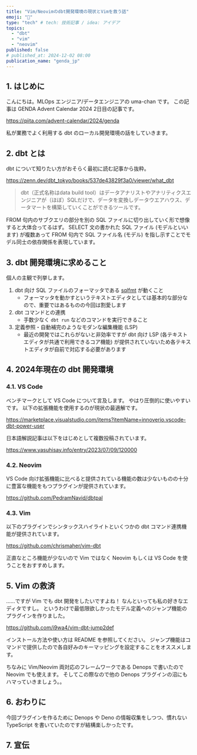 ```yaml
---
title: "Vim/Neovimのdbt開発環境の現状とVimを救う話"
emoji: "🐴"
type: "tech" # tech: 技術記事 / idea: アイデア
topics:
  - "dbt"
  - "vim"
  - "neovim"
published: false
# published_at: 2024-12-02 08:00
publication_name: "genda_jp"
---
```


## 1. はじめに

こんにちは。MLOps エンジニア/データエンジニアの uma-chan です。
この記事は GENDA Advent Calendar 2024 2日目の記事です。

https://qiita.com/advent-calendar/2024/genda

私が業務でよく利用する dbt のローカル開発環境の話をしていきます。

## 2. dbt とは

dbt について知りたい方がおそらく最初に読む記事から抜粋。

https://zenn.dev/dbt_tokyo/books/537de43829f3a0/viewer/what_dbt

> dbt（正式名称はdata build tool）はデータアナリストやアナリティクスエンジニアが（ほぼ）SQLだけで、データを変換しデータウエアハウス、データマートを構築していくことができるツールです。

FROM 句内のサブクエリの部分を別の SQL ファイルに切り出していく形で想像すると大体合ってるはず。
SELECT 文の書かれた SQL ファイル (モデルといいます) が複数あって FROM 句内で SQL ファイル名 (モデル) を指し示すことでモデル同士の依存関係を表現しています。

## 3. dbt 開発環境に求めること

個人の主観で列挙します。

1. dbt 向け SQL ファイルのフォーマッタである [sqlfmt](https://github.com/tconbeer/sqlfmt) が動くこと
    - フォーマッタを動かすというテキストエディタとしては基本的な部分なので、重要ではあるものの今回は割愛します
2. dbt コマンドとの連携
    - 手数少なく `dbt run` などのコマンドを実行できること
3. 定義参照・自動補完のようなモダンな編集機能 (LSP)
    - 最近の開発ではこれらがないと非効率ですが dbt 向け LSP (各テキストエディタが共通で利用できるコア機能) が提供されていないため各テキストエディタが自前で対応する必要があります

## 4. 2024年現在の dbt 開発環境

### 4.1. VS Code

ベンチマークとして VS Code について言及します。
やはり圧倒的に使いやすいです。
以下の拡張機能を使用するのが現状の最適解です。

https://marketplace.visualstudio.com/items?itemName=innoverio.vscode-dbt-power-user

日本語解説記事は以下をはじめとして複数投稿されています。

https://www.yasuhisay.info/entry/2023/07/09/120000

### 4.2. Neovim

VS Code 向け拡張機能に比べると提供されている機能の数は少ないものの十分に豊富な機能をもつプラグインが提供されています。

https://github.com/PedramNavid/dbtpal

### 4.3. Vim

以下のプラグインでシンタックスハイライトといくつかの dbt コマンド連携機能が提供されています。

https://github.com/chrismaher/vim-dbt

正直なところ機能が少ないので Vim ではなく Neovim もしくは VS Code を使うことをおすすめします。

## 5. Vim の救済

……ですが Vim でも dbt 開発をしたいですよね！
なんといっても私の好きなエディタですし。
というわけで最低限欲しかったモデル定義へのジャンプ機能のプラグインを作りました。

https://github.com/i9wa4/vim-dbt-jump2def

インストール方法や使い方は README を参照してください。
ジャンプ機能はコマンドで提供したので各自好みのキーマッピングを設定することをオススメします。

ちなみに Vim/Neovim 両対応のフレームワークである Denops で書いたので Neovim でも使えます。
そしてこの際なので他の Denops プラグインの沼にもハマっていきましょう。。

## 6. おわりに

今回プラグインを作るために Denops や Deno の情報収集をしつつ、慣れない TypeScript を書いていたのですが結構楽しかったです。

## 7. 宣伝
